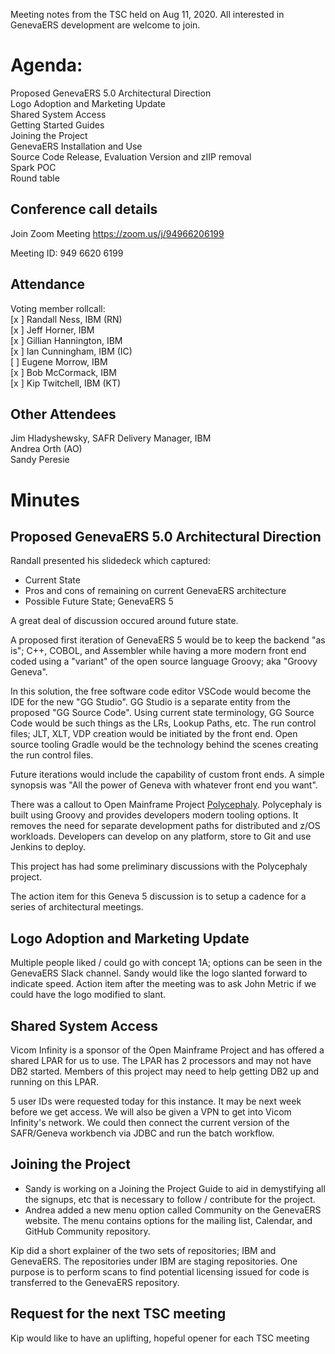 Meeting notes from the TSC held on Aug 11, 2020. All interested in GenevaERS development are welcome to join.

# Agenda:

Proposed GenevaERS 5.0 Architectural Direction  
Logo Adoption and Marketing Update  
Shared System Access  
Getting Started Guides  
Joining the Project  
GenevaERS Installation and Use  
Source Code Release, Evaluation Version and zIIP removal  
Spark POC  
Round table  

## Conference call details

Join Zoom Meeting
https://zoom.us/j/94966206199

Meeting ID: 949 6620 6199

## Attendance
Voting member rollcall:  
[x ] Randall Ness, IBM (RN)  
[x ] Jeff Horner, IBM  
[x ] Gillian Hannington, IBM  
[x ] Ian Cunningham, IBM (IC)  
[ ] Eugene Morrow, IBM  
[x ] Bob McCormack, IBM  
[x ] Kip Twitchell, IBM (KT)  

## Other Attendees
Jim Hladyshewsky, SAFR Delivery Manager, IBM  
Andrea Orth (AO)  
Sandy Peresie  

# Minutes

## Proposed GenevaERS 5.0 Architectural Direction

Randall presented his slidedeck which captured:  
* Current State
* Pros and cons of remaining on current GenevaERS architecture
* Possible Future State; GenevaERS 5

A great deal of discussion occured around future state. 

A proposed first iteration of GenevaERS 5 would be to keep the backend "as is"; C++, COBOL, and Assembler while having a more modern front end coded using a "variant" of the open source language Groovy; aka "Groovy Geneva".  

In this solution, the free software code editor VSCode would become the IDE for the new "GG Studio". GG Studio is a separate entity from the proposed "GG Source Code".  Using current state terminology, GG Source Code would be such things as the LRs, Lookup Paths, etc. The run control files; JLT, XLT, VDP creation would be initiated by the front end. Open source tooling Gradle would be the technology behind the scenes creating the run control files.

Future iterations would include the capability of custom front ends. A simple synopsis was "All the power of Geneva with whatever front end you want".  

There was a callout to Open Mainframe Project [Polycephaly](https://www.openmainframeproject.org/projects/polycephaly). Polycephaly is built using Groovy and provides developers modern tooling options. It removes the need for separate development paths for distributed and z/OS workloads. Developers can develop on any platform, store to Git and use Jenkins to deploy.

This project has had some preliminary discussions with the Polycephaly project.

The action item for this Geneva 5 discussion is to setup a cadence for a series of architectural meetings.  

## Logo Adoption and Marketing Update  
Multiple people liked / could go with concept 1A; options can be seen in the GenevaERS Slack channel. Sandy would like the logo slanted forward to indicate speed. Action item after the meeting was to ask John Metric if we could have the logo modified to slant.  

## Shared System Access  

Vicom Infinity is a sponsor of the Open Mainframe Project and has offered a shared LPAR for us to use. The LPAR has 2 processors and may not have DB2 started. Members of this project may need to help getting DB2 up and running on this LPAR.

5 user IDs were requested today for this instance. It may be next week before we get access. We will also be given a VPN to get into Vicom Infinity's network. We could then connect the current version of the SAFR/Geneva workbench via JDBC and run the batch workflow.  

## Joining the Project  
* Sandy is working on a Joining the Project Guide to aid in demystifying all the signups, etc that is necessary to follow / contribute for the project. 
* Andrea added a new menu option called Community on the GenevaERS website. The menu contains options for the mailing list, Calendar, and GitHub Community repository.

Kip did a short explainer of the two sets of repositories; IBM and GenevaERS. The repositories under IBM are staging repositories. One purpose is to perform scans to find potential licensing issued for code is transferred to the GenevaERS repository.

## Request for the next TSC meeting

Kip would like to have an uplifting, hopeful opener for each TSC meeting